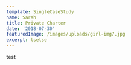 ```yaml
---
template: SingleCaseStudy
name: Sarah
title: Private Charter
date: '2018-07-30'
featuredImage: /images/uploads/girl-img7.jpg
excerpt: tsetse
---
```

test

